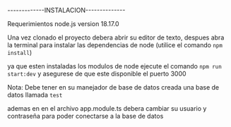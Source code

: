 -------------INSTALACION--------------

Requerimientos
     node.js version 18.17.0

Una vez clonado el proyecto debera abrir su editor de texto, despues
abra la terminal para instalar las dependencias de node
(utilice el comando `npm install`)

ya que esten instaladas los modulos de node ejecute el comando
`npm run start:dev` y asegurese de que este disponible el puerto 3000

Nota: Debe tener en su manejador de base de datos creada una base de datos
llamada `test`

ademas en en el archivo app.module.ts debera cambiar su usuario y contraseña
para poder conectarse a la base de datos
